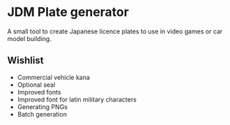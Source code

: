 # JDM Plate generator

A small tool to create Japanese licence plates to use in video games or car model building.

## Wishlist

- Commercial vehicle kana
- Optional seal
- Improved fonts
- Improved font for latin military characters
- Generating PNGs
- Batch generation
